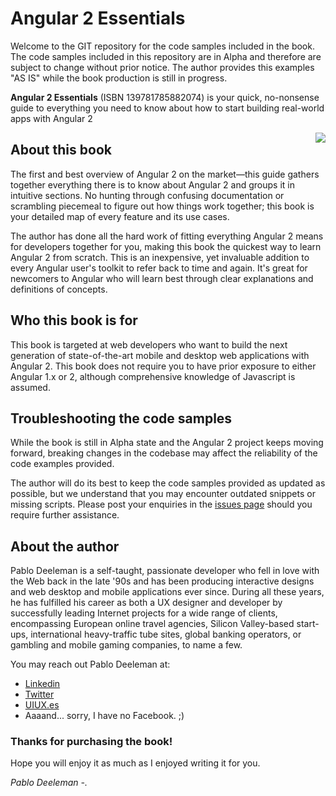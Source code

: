 # Angular 2 Essentials
Welcome to the GIT repository for the code samples included in the book. The code samples included in this repository are in Alpha and therefore are subject to change without prior notice. The author provides this examples "AS IS" while the book production is still in progress.

**Angular 2 Essentials** (ISBN 139781785882074) is your quick, no-nonsense guide to everything you need to know about how to start building real-world apps with Angular 2

<a href="https://www.packtpub.com/web-development/angular-2-essentials" target="_blank" style="display: block; float:right; margin: 0 0 2em 2em;">				<img src="//dz13w8afd47il.cloudfront.net/sites/default/files/imagecache/ppv4_main_book_cover/B05075_MockupCover_Normal.jpg" class="bookimage">
</a>

## About this book

The first and best overview of Angular 2 on the market—this guide gathers together everything there is to know about Angular 2 and groups it in intuitive sections. No hunting through confusing documentation or scrambling piecemeal to figure out how things work together; this book is your detailed map of every feature and its use cases.

The author has done all the hard work of fitting everything Angular 2 means for developers together for you, making this book the quickest way to learn Angular 2 from scratch. This is an inexpensive, yet invaluable addition to every Angular user's toolkit to refer back to time and again. It's great for newcomers to Angular who will learn best through clear explanations and definitions of concepts.

## Who this book is for

This book is targeted at web developers who want to build the next generation of state-of-the-art mobile and desktop web applications with Angular 2. This book does not require you to have prior exposure to either Angular 1.x or 2, although comprehensive knowledge of Javascript is assumed.

## Troubleshooting the code samples

While the book is still in Alpha state and the Angular 2 project keeps moving forward, breaking changes in the codebase may affect the reliability of the code examples provided.

The author will do its best to keep the code samples provided as updated as possible, but we understand that you may encounter outdated snippets or missing scripts. Please post your enquiries in the [issues page](https://github.com/deeleman/angular2-essentials/issues) should you require further assistance.

## About the author

Pablo Deeleman is a self-taught, passionate developer who fell in love with the Web back in the late '90s and has been producing interactive designs and web desktop and mobile applications ever since. During all these years, he has fulfilled his career as both a UX designer and developer by successfully leading Internet projects for a wide range of clients, encompassing European online travel agencies, Silicon Valley-based start-ups, international heavy-traffic tube sites, global banking operators, or gambling and mobile gaming companies, to name a few.

You may reach out Pablo Deeleman at:

* [Linkedin](https://linkedin.com/in/pablodeeleman)
* [Twitter](https://twitter.com/pablodeeleman)
* [UIUX.es](http://uiux.es/)
* Aaaand... sorry, I have no Facebook. ;)

### Thanks for purchasing the book!

Hope you will enjoy it as much as I enjoyed writing it for you.

*Pablo Deeleman -.*
